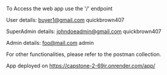 To Access the web app use the '/' endpoint


User details:
buyer1@gmail.com
quickbrown407

SuperAdmin details: 
johndoeadmin@gmail.com
quickbrown407

Admin details:
foo@mail.com
admin

For other functionalities, please refer to the postman collection.

App deployed on https://capstone-2-69ir.onrender.com/app/
